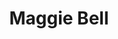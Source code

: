 ---
title: "Maggie Bell"
summary: "Born: January 12, 1945, Glasgow, Scotland, United Kingdom."
image: "maggie-bell.jpg"
apple_music_artist_url: "https://music.apple.com/gb/artist/maggie-bell/3564192"
---